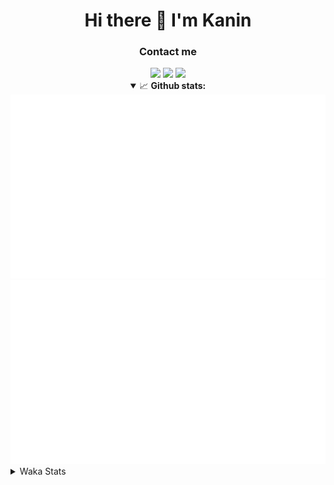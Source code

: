 <div align="center">
 <h1>Hi there 👋 I'm Kanin</h1>
 <h3>Contact me</h3>
 <a href="mailto:im@kanin.dev"><img src="https://img.shields.io/badge/gmail-%23D14836.svg?&style=for-the-badge&logo=gmail&logoColor=white"/></a>
 <a href="https://twitter.com/KaninTwt"><img src="https://img.shields.io/badge/twitter-%231DA1F2.svg?&style=for-the-badge&logo=twitter&logoColor=white"/></a>
 <a href="https://www.linkedin.com/in/KaninDev"><img src="https://img.shields.io/badge/linkedin-%230077B5.svg?&style=for-the-badge&logo=linkedin&logoColor=white"/></a>
<details open>
  <summary>📈 <b>Github stats:</b></summary>
  <img src="https://github.com/Kanin/Kanin/blob/master/scripts/GitHubStats/generated/overview.svg"/>
  <img src="https://github.com/Kanin/Kanin/blob/master/scripts/GitHubStats/generated/languages.svg"/>
</details>
</div>

<details>
 <summary>Waka Stats</summary>

<!--START_SECTION:waka-->
![Code Time](http://img.shields.io/badge/Code%20Time-2%2C967%20hrs%2044%20mins-blue)

![Profile Views](http://img.shields.io/badge/Profile%20Views-1-blue)

![Lines of code](https://img.shields.io/badge/From%20Hello%20World%20I%27ve%20Written-818.3%20thousand%20lines%20of%20code-blue)

**🐱 My GitHub Data** 

> 📦 183.2 kB Used in GitHub's Storage 
 > 
> 🏆 298 Contributions in the Year 2025
 > 
> 💼 Opted to Hire
 > 
> 📜 29 Public Repositories 
 > 
> 🔑 20 Private Repositories 
 > 
**I'm an Early 🐤** 

```text
🌞 Morning                2865 commits        ███████░░░░░░░░░░░░░░░░░░   28.71 % 
🌆 Daytime                2856 commits        ███████░░░░░░░░░░░░░░░░░░   28.62 % 
🌃 Evening                2926 commits        ███████░░░░░░░░░░░░░░░░░░   29.32 % 
🌙 Night                  1332 commits        ███░░░░░░░░░░░░░░░░░░░░░░   13.35 % 
```
📅 **I'm Most Productive on Monday** 

```text
Monday                   2009 commits        █████░░░░░░░░░░░░░░░░░░░░   20.13 % 
Tuesday                  1421 commits        ████░░░░░░░░░░░░░░░░░░░░░   14.24 % 
Wednesday                1002 commits        ███░░░░░░░░░░░░░░░░░░░░░░   10.04 % 
Thursday                 1563 commits        ████░░░░░░░░░░░░░░░░░░░░░   15.66 % 
Friday                   1627 commits        ████░░░░░░░░░░░░░░░░░░░░░   16.30 % 
Saturday                 904 commits         ██░░░░░░░░░░░░░░░░░░░░░░░   09.06 % 
Sunday                   1453 commits        ████░░░░░░░░░░░░░░░░░░░░░   14.56 % 
```


📊 **This Week I Spent My Time On** 

```text
🕑︎ Time Zone: America/New_York

💬 Programming Languages: 
Python                   36 hrs 36 mins      ████████████████████░░░░░   79.23 % 
TypeScript               2 hrs 14 mins       █░░░░░░░░░░░░░░░░░░░░░░░░   04.84 % 
JSON                     1 hr 43 mins        █░░░░░░░░░░░░░░░░░░░░░░░░   03.74 % 
TOML                     1 hr 41 mins        █░░░░░░░░░░░░░░░░░░░░░░░░   03.64 % 
Markdown                 1 hr 7 mins         █░░░░░░░░░░░░░░░░░░░░░░░░   02.42 % 

🔥 Editors: 
VS Code                  46 hrs 12 mins      █████████████████████████   100.00 % 

🐱‍💻 Projects: 
Marshall                 24 hrs 29 mins      █████████████░░░░░░░░░░░░   53.00 % 
Bot                      7 hrs 10 mins       ████░░░░░░░░░░░░░░░░░░░░░   15.51 % 
website-new              4 hrs 21 mins       ██░░░░░░░░░░░░░░░░░░░░░░░   09.44 % 
GD                       4 hrs 1 min         ██░░░░░░░░░░░░░░░░░░░░░░░   08.72 % 
backend                  3 hrs 57 mins       ██░░░░░░░░░░░░░░░░░░░░░░░   08.56 % 

💻 Operating System: 
Windows                  46 hrs 12 mins      █████████████████████████   100.00 % 
```

**I Mostly Code in Python** 

```text
Python                   33 repos            ████████████████░░░░░░░░░   63.46 % 
TypeScript               7 repos             ███░░░░░░░░░░░░░░░░░░░░░░   13.46 % 
Java                     5 repos             ██░░░░░░░░░░░░░░░░░░░░░░░   09.62 % 
HTML                     3 repos             █░░░░░░░░░░░░░░░░░░░░░░░░   05.77 % 
Kotlin                   1 repo              ░░░░░░░░░░░░░░░░░░░░░░░░░   01.92 % 
```



**Timeline**

![Lines of Code chart](https://raw.githubusercontent.com/Kanin/Kanin/master/assets/bar_graph.png)


 Last Updated on 20/09/2025 08:09:09 UTC
<!--END_SECTION:waka-->
</details>
